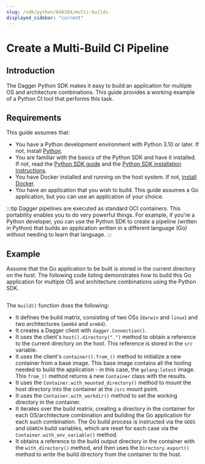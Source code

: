 ```yaml
---
slug: /sdk/python/648384/multi-builds
displayed_sidebar: "current"
---
```


# Create a Multi-Build CI Pipeline

## Introduction

The Dagger Python SDK makes it easy to build an application for multiple OS and architecture combinations. This guide provides a working example of a Python CI tool that performs this task.

## Requirements

This guide assumes that:

- You have a Python development environment with Python 3.10 or later. If not, install [Python](https://www.python.org/downloads/).
- You are familiar with the basics of the Python SDK and have it installed. If not, read the [Python SDK guide](../628797-get-started.md) and the [Python SDK installation instructions](../866944-install.md).
- You have Docker installed and running on the host system. If not, [install Docker](https://docs.docker.com/engine/install/).
- You have an application that you wish to build. This guide assumes a Go application, but you can use an application of your choice.

:::tip
Dagger pipelines are executed as standard OCI containers. This portability enables you to do very powerful things. For example, if you're a Python developer, you can use the Python SDK to create a pipeline (written in Python) that builds an application written in a different language (Go) without needing to learn that language.
:::

## Example

Assume that the Go application to be built is stored in the current directory on the host. The following code listing demonstrates how to build this Go application for multiple OS and architecture combinations using the Python SDK.

```python file=../snippets/multi-builds/build.py
```

The `build()` function does the following:

- It defines the build matrix, consisting of two OSs (`darwin` and `linux`) and two architectures (`amd64` and `arm64`).
- It creates a Dagger client with `dagger.Connection()`.
- It uses the client's `host().directory(".")` method to obtain a reference to the current directory on the host. This reference is stored in the `src` variable.
- It uses the client's `container().from_()` method to initialize a new container from a base image. This base image contains all the tooling needed to build the application - in this case, the `golang:latest` image. This `from_()` method returns a new `Container` class with the results.
- It uses the `Container.with_mounted_directory()` method to mount the host directory into the container at the `/src` mount point.
- It uses the `Container.with_workdir()` method to set the working directory in the container.
- It iterates over the build matrix, creating a directory in the container for each OS/architecture combination and building the Go application for each such combination. The Go build process is instructed via the `GOOS` and `GOARCH` build variables, which are reset for each case via the `Container.with_env_variable()` method.
- It obtains a reference to the build output directory in the container with the `with_directory()` method, and then uses the `Directory.export()` method to write the build directory from the container to the host.
